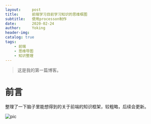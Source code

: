 ```yaml
---
layout:     post
title:      前端学习目前学习知识的思维框图
subtitle:   使用processon制作 
date:       2020-02-24
author:     Yoking
header-img: 
catalog: true
tags:
    - 前端
    - 思维导图
    - 知识整理
---
```

>这是我的第一篇博客。

# 前言
整理了一下脑子里能想得到的关于前端的知识框架，较粗略，后续会更新。

![pic](http://note.youdao.com/noteshare?id=1e6bd460b327ee387ca96ee86e33bd05&sub=49D2FB562DDB4929BB658868C7427CF4)
